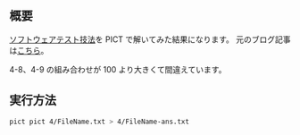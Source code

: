 ## 概要

[ソフトウェアテスト技法]()を PICT で解いてみた結果になります。
元のブログ記事は[こちら]()。

4-8、4-9 の組み合わせが 100 より大きくて間違えています。

## 実行方法

```bash
pict pict 4/FileName.txt > 4/FileName-ans.txt
```
